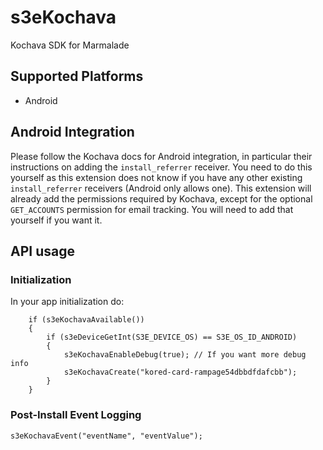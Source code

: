 # s3eKochava
Kochava SDK for Marmalade

## Supported Platforms
 * Android

## Android Integration
Please follow the Kochava docs for Android integration, in particular their instructions on adding the `install_referrer` receiver. You need to do this yourself as this extension does not know if you have any other existing `install_referrer` receivers (Android only allows one). This extension will already add the permissions required by Kochava, except for the optional `GET_ACCOUNTS` permission for email tracking. You will need to add that yourself if you want it.

## API usage

### Initialization
In your app initialization do:
```
	if (s3eKochavaAvailable())
	{
		if (s3eDeviceGetInt(S3E_DEVICE_OS) == S3E_OS_ID_ANDROID)
		{
			s3eKochavaEnableDebug(true); // If you want more debug info
			s3eKochavaCreate("kored-card-rampage54dbbdfdafcbb");
		}
	}
```

### Post-Install Event Logging
```
s3eKochavaEvent("eventName", "eventValue");
```
